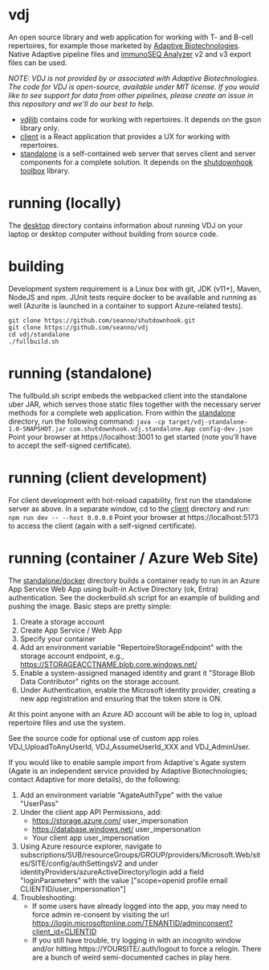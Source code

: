 # vdj

An open source library and web application for working with T- and B-cell repertoires, for example those marketed by [Adaptive Biotechnologies](https://adaptivebiotech.com). Native Adaptive pipeline files and [immunoSEQ Analyzer](https://clients.adaptivebiotech.com) v2 and v3 export files can be used. 

*NOTE: VDJ is not provided by or associated with Adaptive Biotechnologies. The code for VDJ is open-source, available under MIT license. If you would like to see support for data from other pipelines, please create an issue in this repository and we'll do our best to help.*

* [vdjlib](vdjlib) contains code for working with repertoires. It depends on the gson library only.
* [client](client) is a React application that provides a UX for working with repertoires. 
* [standalone](standalone) is a self-contained web server that serves client and server components for a complete solution. It depends on the [shutdownhook toolbox](https://github.com/seanno/shutdownhook/tree/main/toolbox) library.

# running (locally)

The [desktop](desktop) directory contains information about running VDJ on your laptop or desktop computer without building from source code.

# building

Development system requirement is a Linux box with git, JDK (v11+), Maven, NodeJS and npm. JUnit tests require docker to be available and running as well (Azurite is launched in a container to support Azure-related tests).

```
git clone https://github.com/seanno/shutdownhook.git
git clone https://github.com/seanno/vdj
cd vdj/standalone
./fullbuild.sh
```

# running (standalone)

The fullbuild.sh script embeds the webpacked client into the standalone uber JAR, which serves those static files together with the necessary server methods for a complete web application. From within the [standalone](standalone) directory, run the following command:
`java -cp target/vdj-standalone-1.0-SNAPSHOT.jar com.shutdownhook.vdj.standalone.App config-dev.json`
Point your browser at https://localhost:3001 to get started (note you'll have to accept the self-signed certificate).

# running (client development)

For client development with hot-reload capability, first run the standalone server as above. In a separate window, cd to the [client](client) directory and run:
`npm run dev -- --host 0.0.0.0`
Point your browser at https://localhost:5173 to access the client (again with a self-signed certificate). 

# running (container / Azure Web Site)

The [standalone/docker](standalone/docker) directory builds a container ready to run in an Azure App Service
Web App using built-in Active Directory (ok, Entra) authentication. See the dockerbuild.sh script for an example
of building and pushing the image. Basic steps are pretty simple:

1. Create a storage account
2. Create App Service / Web App
3. Specify your container
4. Add an environment variable "RepertoireStorageEndpoint" with the storage account endpoint, e.g., https://STORAGEACCTNAME.blob.core.windows.net/
5. Enable a system-assigned managed identity and grant it "Storage Blob Data Contributor" rights on the storage account.
6. Under Authentication, enable the Microsoft identity provider, creating a new app registration and ensuring that the token store is ON.

At this point anyone with an Azure AD account will be able to log in, upload repertoire files and use the system.

See the source code for optional use of custom app roles VDJ_UploadToAnyUserId, VDJ_AssumeUserId_XXX and VDJ_AdminUser.

If you would like to enable sample import from Adaptive's Agate system (Agate is an independent service provided by Adaptive Biotechnologies; contact Adaptive for more details), do the following:

1. Add an environment variable "AgateAuthType" with the value "UserPass"
2. Under the client app API Permissions, add:
   * https://storage.azure.com/ user_impersonation
   * https://database.windows.net/ user_impersonation
   * Your client app user_impersonation
3. Using Azure resource explorer, navigate to subscriptions/SUB/resourceGroups/GROUP/providers/Microsoft.Web/sites/SITE/config/authSettingsV2 and under identityProviders/azureActiveDirectory/login add a field "loginParameters" with the value ["scope=openid profile email CLIENTID/user_impersonation"]
4. Troubleshooting:
   * If some users have already logged into the app, you may need to force admin re-consent by visiting the url https://login.microsoftonline.com/TENANTID/adminconsent?client_id=CLIENTID
   * If you still have trouble, try logging in with an incognito window and/or hitting https://YOURSITE/.auth/logout to force a relogin. There are a bunch of weird semi-documented caches in play here.
